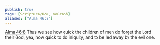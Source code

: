 ```yaml
---
publish: true
tags: [Scripture/BoM, noGraph]
aliases: ["Alma 46:8"]
---
```

[Alma 46:8](https://churchofjesuschrist.org/study/scriptures/bofm/alma/46?lang=eng&id=p8#p8) Thus we see how quick the children of men do forget the Lord their God, yea, how quick to do iniquity, and to be led away by the evil one.
